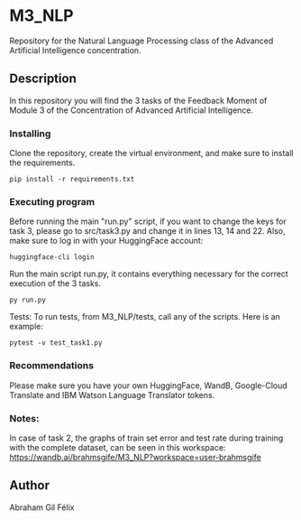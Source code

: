 # M3_NLP
Repository for the Natural Language Processing class of the Advanced Artificial Intelligence concentration.


## Description
In this repository you will find the 3 tasks of the Feedback Moment of Module 3 of the Concentration of Advanced Artificial Intelligence.


### Installing
Clone the repository, create the virtual environment, and make sure to install the requirements.
```
pip install -r requirements.txt
```

### Executing program
Before running the main "run.py" script, if you want to change the keys for task 3, please go to src/task3.py and change it in lines 13, 14 and 22.
Also, make sure to log in with your HuggingFace account:
```
huggingface-cli login
```
Run the main script run.py, it contains everything necessary for the correct execution of the 3 tasks.
```
py run.py
```

Tests:
To run tests, from M3_NLP/tests, call any of the scripts. Here is an example:
```
pytest -v test_task1.py
```

### Recommendations
Please make sure you have your own HuggingFace, WandB, Google-Cloud Translate and IBM Watson Language Translator tokens.

### Notes: 
In case of task 2, the graphs of train set error and test rate during training with the complete dataset, can be seen in this workspace: https://wandb.ai/brahmsgife/M3_NLP?workspace=user-brahmsgife

## Author
Abraham Gil Félix
